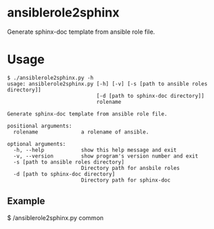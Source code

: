 # ansiblerole2sphinx
Generate sphinx-doc template from ansible role file.

# Usage

```
$ ./ansiblerole2sphinx.py -h
usage: ansiblerole2sphinx.py [-h] [-v] [-s [path to ansible roles directory]]
                             [-d [path to sphinx-doc directory]]
                             rolename

Generate sphinx-doc template from ansible role file.

positional arguments:
  rolename              a rolename of ansible.

optional arguments:
  -h, --help            show this help message and exit
  -v, --version         show program's version number and exit
  -s [path to ansible roles directory]
                        Directory path for ansbile roles
  -d [path to sphinx-doc directory]
                        Directory path for sphinx-doc
```

## Example

   $ /ansiblerole2sphinx.py common
